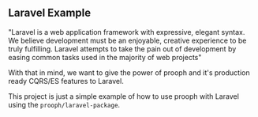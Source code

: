 ## Laravel Example

"Laravel is a web application framework with expressive, elegant syntax. We believe development must be an enjoyable, creative experience to be truly fulfilling. Laravel attempts to take the pain out of development by easing common tasks used in the majority of web projects"

With that in mind, we want to give the power of prooph and it's production ready CQRS/ES features to Laravel.

This project is just a simple example of how to use prooph with Laravel using the `prooph/laravel-package`.

